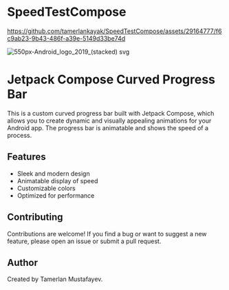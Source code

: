 # SpeedTestCompose
https://github.com/tamerlankayak/SpeedTestCompose/assets/29164777/f6c9ab23-9b43-486f-a39e-5149d33be74d

![550px-Android_logo_2019_(stacked) svg](https://user-images.githubusercontent.com/29164777/236696186-66321be8-b54e-4426-91a3-265e6d0220a1.png)


# Jetpack Compose Curved Progress Bar

This is a custom curved progress bar built with Jetpack Compose, which allows you to create dynamic and visually appealing animations for your Android app. The progress bar is animatable and shows the speed of a process.

## Features

* Sleek and modern design
* Animatable display of speed
* Customizable colors
* Optimized for performance

## Contributing

Contributions are welcome! If you find a bug or want to suggest a new feature, please open an issue or submit a pull request.

## Author

Created by Tamerlan Mustafayev.
